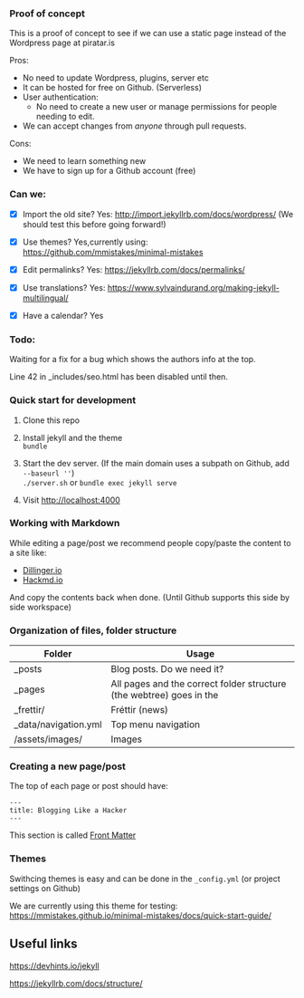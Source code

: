 ### Proof of concept

This is a proof of concept to see if we can use a static page instead of the Wordpress page at piratar.is

Pros:
* No need to update Wordpress, plugins, server etc
* It can be hosted for free on Github. (Serverless)
* User authentication: 
  * No need to create a new user or manage permissions for people needing to edit.
* We can accept changes from *anyone* through pull requests.

Cons:
* We need to learn something new
* We have to sign up for a Github account (free)


### Can we:
- [x] Import the old site? Yes: http://import.jekyllrb.com/docs/wordpress/ (We should test this before going forward!)
- [x] Use themes? Yes,currently using: https://github.com/mmistakes/minimal-mistakes
- [x] Edit permalinks? Yes: https://jekyllrb.com/docs/permalinks/
- [x] Use translations? Yes: https://www.sylvaindurand.org/making-jekyll-multilingual/
- [x] Have a calendar? Yes


### Todo:
Waiting for a fix for a bug which shows the authors info at the top.

Line 42 in \_includes/seo.html has been disabled until then.

### Quick start for development
1. Clone this repo

1. Install jekyll and the theme  
`bundle`

1. Start the dev server. (If the main domain uses a subpath on Github, add `--baseurl ''`)  
`./server.sh` or `bundle exec jekyll serve`

1. Visit [http://localhost:4000](http://localhost:4000)

### Working with Markdown

While editing a page/post we recommend people copy/paste the content to a site like:

* [Dillinger.io](https://dillinger.io/)
* [Hackmd.io](https://hackmd.io/)

And copy the contents back when done. (Until Github supports this side by side workspace)


### Organization of files, folder structure

Folder | Usage
------ | ------
\_posts         | Blog posts. Do we need it?
\_pages         | All pages and the correct folder structure (the webtree) goes in the
\_frettir/      | Fréttir (news)
\_data/navigation.yml | Top menu navigation
/assets/images/ | Images


### Creating a new page/post

The top of each page or post should have:

```
---
title: Blogging Like a Hacker
---
```

This section is called [Front Matter](https://jekyllrb.com/docs/frontmatter/)


### Themes

Swithcing themes is easy and can be done in the `_config.yml` (or project settings on Github)

We are currently using this theme for testing: https://mmistakes.github.io/minimal-mistakes/docs/quick-start-guide/


## Useful links

https://devhints.io/jekyll

https://jekyllrb.com/docs/structure/
